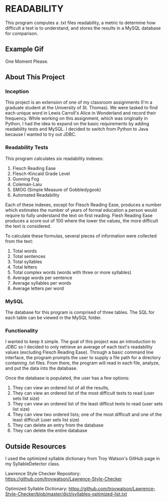 # READABILITY
This program computes a .txt files readability, a metric to determine how difficult a text is to understand, and stores the results in a MySQL database for comparison.  

## Example Gif
One Moment Please.

## About This Project
### Inception
This project is an extension of one of my classroom assignments (I'm a graduate student at the University of St. Thomas).  We were tasked to find each unique word in Lewis Carroll's Alice in Wonderland and record their frequency.  While working on this assignment, which was originally in Python, I had the idea to expand on the basic requirements by adding readability tests and MySQL.  I decided to switch from Python to Java because I wanted to try out JDBC.


### Readability Tests
This program calculates six readability indexes:

  1. Flesch Reading Ease
  1. Flesch-Kincaid Grade Level
  1. Gunning Fog
  1. Coleman-Laiu
  1. SMOG (Simple Measure of Gobbledygook)
  1. Automated Readability
  
Each of these indexes, except for Flesch Reading Ease, produces a number which estimates the number of years of formal education a person would require to fully understand the text on first reading.  Flesh Reading Ease produces a score out of 100 where the lower the values, the more difficult the text is considered.    

To calculate these formulas, several pieces of information were collected from the text:

  1. Total words
  1. Total sentences
  1. Total syllables
  1. Total letters
  1. Total complex words (words with three or more syllables)
  1. Average words per sentence
  1. Average syllables per words
  1. Average letters per word

### MySQL
The database for this program is comprised of three tables.  The SQL for each table can be viewed in the MySQL folder.

### Functionality
I wanted to keep it simple.  The goal of this project was an introduction to JDBC so I decided to only retrieve an average of each text's readability values (excluding Flesch Reading Ease).  Through a basic command line interface, the program prompts the user to supply a file path for a directory containing .txt files.  From there, the program will read in each file, analyze, and put the data into the database.  

Once the database is populated, the user has a few options:  
  1. They can view an ordered list of all the results, 
  1. They can view an ordered list of the most difficult texts to read (user sets list size) 
  1. They can view an ordered list of the least difficut texts to read (user sets list size)
  1. They can view two ordered lists; one of the most difficult and one of the least difficult (user sets list size)
  1. They can delete an entry from the database
  1. They can delete the entire database


## Outside Resources
I used the optimized syllable dictionary from Troy Watson's GitHub page in my SyllableDetector class.

Lawrence Style Checker Repository:
https://github.com/troywatson/Lawrence-Style-Checker

Optimized Syllable Dictionary:
https://github.com/troywatson/Lawrence-Style-Checker/blob/master/dict/syllables-optimized-list.txt
 

